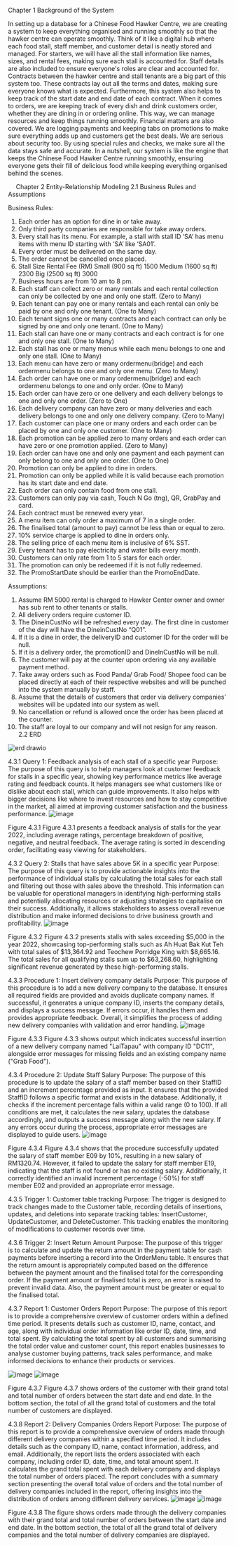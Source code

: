 Chapter 1  Background of the System

In setting up a database for a Chinese Food Hawker Centre, we are creating a system to keep everything organised and running smoothly so that the hawker centre can operate smoothly. Think of it like a digital hub where each food stall, staff member, and customer detail is neatly stored and managed.
For starters, we will have all the stall information like names, sizes, and rental fees, making sure each stall is accounted for. Staff details are also included to ensure everyone's roles are clear and accounted for.
Contracts between the hawker centre and stall tenants are a big part of this system too. These contracts lay out all the terms and dates, making sure everyone knows what is expected. Furthermore, this system also helps to keep track of the start date and end date of each contract.
When it comes to orders, we are keeping track of every dish and drink customers order, whether they are dining in or ordering online. This way, we can manage resources and keep things running smoothly.
Financial matters are also covered. We are logging payments and keeping tabs on promotions to make sure everything adds up and customers get the best deals.
We are serious about security too. By using special rules and checks, we make sure all the data stays safe and accurate.
In a nutshell, our system is like the engine that keeps the Chinese Food Hawker Centre running smoothly, ensuring everyone gets their fill of delicious food while keeping everything organised behind the scenes.


 
Chapter 2  Entity-Relationship Modeling
2.1 Business Rules and Assumptions

Business Rules:
1.	Each order has an option for dine in or take away.
2.	Only third party companies are responsible for take away orders.
3.	Every stall has its menu. For example, a stall with stall ID ‘SA’ has menu items with menu ID starting with ‘SA’ like ‘SA01’.
4.	Every order must be delivered on the same day.
5.	The order cannot be cancelled once placed.
6.	Stall Size	Rental Fee (RM)
   Small (900 sq ft)	1500
   Medium (1600 sq ft)	2300
   Big (2500 sq ft)	3000
7.	Business hours are from 10 am to 8 pm.
8.	Each staff can collect zero or many rentals and each rental collection can only be collected by one and only one staff. (Zero to Many)
9.	Each tenant can pay one or many rentals and each rental can only be paid by one and only one tenant. (One to Many)
10.	Each tenant signs one or many contracts and each contract can only be signed by one and only one tenant. (One to Many)
11.	Each stall can have one or many contracts and each contract is for one and only one stall. (One to Many)
12.	Each stall has one or many menus while each menu belongs to one and only one stall. (One to Many)
13.	Each menu can have zero or many ordermenu(bridge) and each ordermenu belongs to one and only one menu. (Zero to Many)
14.	Each order can have one or many ordermenu(bridge) and each ordermenu belongs to one and only order. (One to Many)
15.	Each order can have zero or one delivery and each delivery belongs to one and only one order. (Zero to One)
16.	Each delivery company can have zero or many deliveries and each delivery belongs to one and only one delivery company. (Zero to Many)
17.	Each customer can place one or many orders and each order can be placed by one and only one customer.  (One to Many)
18.	Each promotion can be applied zero to many orders and each order can have zero or one promotion applied. (Zero to Many)
19.	Each order can have one and only one payment and each payment can only belong to one and only one order. (One to One)
20.	Promotion can only be applied to dine in orders.
21.	Promotion can only be applied while it is valid because each promotion has its start date and end date.
22.	Each order can only contain food from one stall.
23.	Customers can only pay via cash, Touch N Go (tng), QR, GrabPay and card.
24.	Each contract must be renewed every year.
25.	A menu item can only order a maximum of 7 in a single order. 
26.	The finalised total (amount to pay) cannot be less than or equal to zero.
27.	10% service charge is applied to dine in orders only.
28.	The selling price of each menu item is inclusive of 6% SST.
29.	Every tenant has to pay electricity and water bills every month.
30.	Customers can only rate from 1 to 5 stars for each order.
31.	The promotion can only be redeemed if it is not fully redeemed. 
32.	The PromoStartDate should be earlier than the PromoEndDate.  

 Assumptions:
1.	Assume RM 5000 rental is charged to Hawker Center owner and owner has sub rent to other tenants or stalls.
2.	All delivery orders require customer ID.
3.	The DineinCustNo will be refreshed every day. The first dine in customer of the day will have the DineinCustNo “Q01”. 
4.	If it is a dine in order, the deliveryID and customer ID for the order will be null.
5.	If it is a delivery order, the promotionID and DineInCustNo will be null.
6.	The customer will pay at the counter upon ordering via any available payment method.
7.	Take away orders such as Food Panda/ Grab Food/ Shopee food can be placed directly at each of their respective websites and will be punched into the system manually by staff.
8.	Assume that the details of customers that order via delivery companies’ websites will be updated into our system as well.
9.	 No cancellation or refund is allowed once the order has been placed at the counter.
10.	The staff are loyal to our company and will not resign for any reason.
 
2.2 ERD

![erd drawio](https://github.com/Yeeen0822/ChineseFoodHawkerCentreDatabase/assets/103027502/3ece7a15-e45e-447e-8c8e-73e02089f147)


4.3.1 Query 1: Feedback analysis of each stall of a specific year
Purpose: The purpose of this query is to help managers look at customer feedback for stalls in a specific year, showing key performance metrics like average rating and feedback counts. It helps managers see what customers like or dislike about each stall, which can guide improvements. It also helps with bigger decisions like where to invest resources and how to stay competitive in the market, all aimed at improving customer satisfaction and the business performance.
![image](https://github.com/Yeeen0822/ChineseFoodHawkerCentreDatabase/assets/103027502/b5f0a344-e901-44b0-bc6c-2dd677771980)

Figure 4.3.1 
Figure 4.3.1 presents a feedback analysis of stalls for the year 2022, including average ratings, percentage breakdown of positive, negative, and neutral feedback. The average rating is sorted in descending order, facilitating easy viewing for stakeholders.

4.3.2 Query 2: Stalls that have sales above 5K in a specific year
Purpose: The purpose of this query is to provide actionable insights into the performance of individual stalls by calculating the total sales for each stall and filtering out those with sales above the threshold. This information can be valuable for operational managers in identifying high-performing stalls and potentially allocating resources or adjusting strategies to capitalise on their success. Additionally, it allows stakeholders to assess overall revenue distribution and make informed decisions to drive business growth and profitability.
![image](https://github.com/Yeeen0822/ChineseFoodHawkerCentreDatabase/assets/103027502/ae969b12-f272-4c0a-af82-77b908424229)

Figure 4.3.2
Figure 4.3.2 presents stalls with sales exceeding $5,000 in the year 2022, showcasing top-performing stalls such as Ah Huat Bak Kut Teh with total sales of $13,364.92 and Teochew Porridge King with $8,665.16. The total sales for all qualifying stalls sum up to $63,268.60, highlighting significant revenue generated by these high-performing stalls.

4.3.3 Procedure 1:  Insert delivery company details
Purpose: This purpose of this procedure is to add a new delivery company to the database. It ensures all required fields are provided and avoids duplicate company names. If successful, it generates a unique company ID, inserts the company details, and displays a success message. If errors occur, it handles them and provides appropriate feedback. Overall, it simplifies the process of adding new delivery companies with validation and error handling.
 ![image](https://github.com/Yeeen0822/ChineseFoodHawkerCentreDatabase/assets/103027502/eb99e88b-8da8-47ce-aedc-6bcced461988)

Figure 4.3.3
Figure 4.3.3 shows output which indicates successful insertion of a new delivery company named "LaiTapau" with company ID "DC11", alongside error messages for missing fields and an existing company name ("Grab Food").

4.3.4 Procedure 2: Update Staff Salary
Purpose: The purpose of this procedure is to update the salary of a staff member based on their StaffID and an increment percentage provided as input. It ensures that the provided StaffID follows a specific format and exists in the database. Additionally, it checks if the increment percentage falls within a valid range (0 to 100). If all conditions are met, it calculates the new salary, updates the database accordingly, and outputs a success message along with the new salary. If any errors occur during the process, appropriate error messages are displayed to guide users.
![image](https://github.com/Yeeen0822/ChineseFoodHawkerCentreDatabase/assets/103027502/94095e8e-747f-42a4-b90f-1ce171781de8)

Figure 4.3.4
Figure 4.3.4 shows that the procedure successfully updated the salary of staff member E09 by 10%, resulting in a new salary of RM1320.74. However, it failed to update the salary for staff member E19, indicating that the staff is not found or has no existing salary. Additionally, it correctly identified an invalid increment percentage (-50%) for staff member E02 and provided an appropriate error message.

4.3.5 Trigger 1: Customer table tracking 
Purpose: The trigger is designed to track changes made to the Customer table, recording details of insertions, updates, and deletions into separate tracking tables: InsertCustomer, UpdateCustomer, and DeleteCustomer. This tracking enables the monitoring of modifications to customer records over time.

4.3.6 Trigger 2: Insert Return Amount 
Purpose: The purpose of this trigger is to calculate and update the return amount in the 	payment table for cash payments before inserting a record into the OrderMenu table. It ensures that the return amount is appropriately computed based on the difference between the payment amount and the finalised total for the corresponding order. If the payment amount or finalised total is zero, an error is raised to prevent invalid data. Also, the payment amount must be greater or equal to the finalised total.

4.3.7 Report 1: Customer Orders Report
Purpose: The purpose of this report is to provide a comprehensive overview of customer orders within a defined time period. It presents details such as customer ID, name, contact, and age, along with individual order information like order ID, date, time, and total spent. By calculating the total spent by all customers and summarising the total order value and customer count, this report enables businesses to analyse customer buying patterns, track sales performance, and make informed decisions to enhance their products or services.

![image](https://github.com/Yeeen0822/ChineseFoodHawkerCentreDatabase/assets/103027502/38a1f84c-af2b-4d0e-aac4-b51fb08ec956)
![image](https://github.com/Yeeen0822/ChineseFoodHawkerCentreDatabase/assets/103027502/74986ae2-bd33-4c6c-8456-efc36ce20390)

Figure 4.3.7
Figure 4.3.7 shows orders of the customer with their grand total and total number of orders between the start date and end date. In the bottom section, the total of all the grand total of customers and the total number of customers are displayed.

4.3.8 Report 2: Delivery Companies Orders Report 
Purpose: The purpose of this report is to provide a comprehensive overview of orders made through different delivery companies within a specified time period. It includes details such as the company ID, name, contact information, address, and email. Additionally, the report lists the orders associated with each company, including order ID, date, time, and total amount spent. It calculates the grand total spent with each delivery company and displays the total number of orders placed. The report concludes with a summary section presenting the overall total value of orders and the total number of delivery companies included in the report, offering insights into the distribution of orders among different delivery services.
![image](https://github.com/Yeeen0822/ChineseFoodHawkerCentreDatabase/assets/103027502/87ebb87d-60be-42b5-b7d0-b3cea072d665)
![image](https://github.com/Yeeen0822/ChineseFoodHawkerCentreDatabase/assets/103027502/9d6f3a3f-1a1d-42a0-9c48-85e4a6712eb4)

Figure 4.3.8
The figure shows orders made through the delivery companies with their grand total and total number of orders between the start date and end date. In the bottom section, the total of all the grand total of delivery companies and the total number of delivery companies are displayed.


